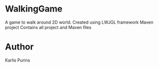 # WalkingGame
A game to walk around 2D world. 
Created using LWJGL framework
Maven project
Contains all project and Maven files
# Author
Karlis Purins
